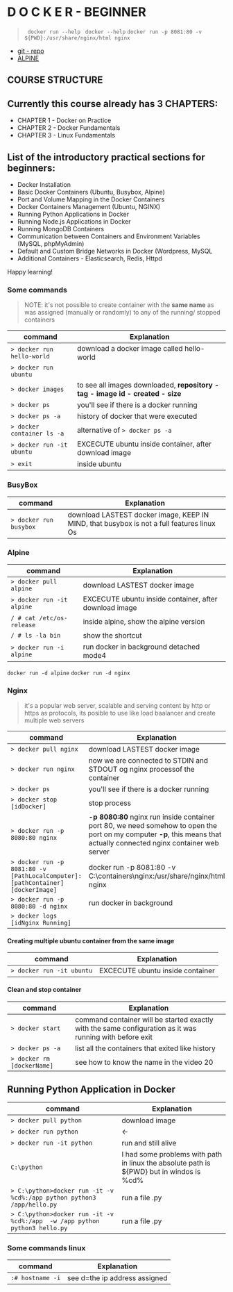 # D O C K E R - BEGINNER

> ` docker run --help`
> ` docker --help`
> `docker run -p 8081:80 -v ${PWD}:/usr/share/nginx/html nginx`

* [git - repo ](https://github.com/bstashchuk/docker)
* [ALPINE](https://alpinelinux.org/)

## COURSE STRUCTURE

## Currently this course already has 3 CHAPTERS:

* CHAPTER 1 - Docker on Practice
* CHAPTER 2 - Docker Fundamentals
* CHAPTER 3 - Linux Fundamentals

## List of the introductory practical sections for beginners:

* Docker Installation
* Basic Docker Containers (Ubuntu, Busybox, Alpine)
* Port and Volume Mapping in the Docker Containers
* Docker Containers Management (Ubuntu, NGINX)
* Running Python Applications in Docker
* Running Node.js Applications in Docker
* Running MongoDB Containers
* Communication between Containers and Environment Variables (MySQL, phpMyAdmin)
* Default and Custom Bridge Networks in Docker (Wordpress, MySQL
* Additional Containers - Elasticsearch, Redis, Httpd

Happy learning!


### Some commands
> NOTE: it's not possible to create container with the **same name** as was assigned (manually or randomly) to any of the running/ stopped containers

command  | Explanation 
------------- | -------------
`> docker run hello-world` | download a docker image called hello-world
`> docker run ubuntu`| 
`> docker images`| to see all images downloaded, **repository - tag - image id - created - size**
`> docker ps`| you'll see if there is a docker running
`> docker ps -a`| history of docker that were executed 
`> docker container ls -a`| alternative of `> docker ps -a`
`> docker run -it ubuntu`| EXCECUTE ubuntu inside container, after download image
`> exit`| inside ubuntu 

###  BusyBox

command  | Explanation 
------------- | -------------
`> docker run busybox` | download LASTEST docker image, KEEP IN MIND, that busybox is not a full features linux Os
 
###  Alpine

command  | Explanation 
------------- | -------------
`> docker pull alpine` | download LASTEST docker image
`> docker run -it alpine`| EXCECUTE ubuntu inside container, after download image
`/ # cat /etc/os-release` | inside alpine, show the alpine version
`/ # ls -la bin` | show the shortcut
`> docker run -i alpine`| run docker in background detached mode4


`docker run -d alpine`
`docker run -d nginx`

###  Nginx 
> it's a popular web server, scalable and serving content by http or https as protocols, its posible to use like load baalancer and create multiple web servers

command  | Explanation 
------------- | -------------
`> docker pull nginx` | download LASTEST docker image
`> docker run nginx` | now we are connected to STDIN and STDOUT og nginx processof the container
`> docker ps`| you'll see if there is a docker running
`> docker stop [idDocker]`| stop process
`> docker run -p 8080:80 nginx` | **-p 8080:80** nginx run inside container port 80, we need somehow to open the port on my computer **-p**, this means that actually connected nginx container web server
`> docker run -p 8081:80 -v [PathLocalComputer]:[pathContainer] [dockerImage]`| docker run -p 8081:80 -v C:\containers\nginx:/usr/share/nginx/html nginx 
`> docker run -p 8080:80 -d nginx` | run docker in background
`> docker logs [idNginx Running]` | 

#### Creating multiple ubuntu container from the same image

command  | Explanation 
------------- | -------------
`> docker run -it ubuntu`| EXCECUTE ubuntu inside container 

#### Clean and stop container

command  | Explanation 
------------- | -------------
`> docker start`| command container will be started exactly with the same configuration as it was running with before exit
`> docker ps -a`| list all the containers that exited like history
`> docker rm [dockerName]`| see how to know the name in the video 20

## Running Python Application in Docker
command  | Explanation 
------------- | -------------
`> docker pull python`| download image 
`> docker run python`| <-
`> docker run -it python`| run and still alive
`C:\python`| I had some problems with path in linux the absolute path is ${PWD} but in windos is %cd%
`> C:\python>docker run -it -v %cd%:/app python python3 /app/hello.py` | run a file .py 
`> C:\python>docker run -it -v %cd%:/app  -w /app python python3 hello.py` | run a file .py 

### Some commands linux

command  | Explanation 
------------- | -------------
`:# hostname -i` | see d=the ip address assigned 
